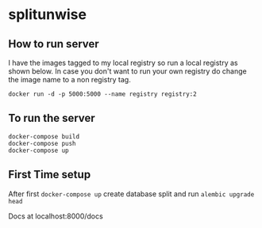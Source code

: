 # splitunwise

## How to run server

I have the images tagged to my local registry so run a local registry as shown below. In case you don't want to run your own registry do change the image name to a non registry tag.

`docker run -d -p 5000:5000 --name registry registry:2`

## To run the server

```
docker-compose build
docker-compose push
docker-compose up
```

## First Time setup

After first `docker-compose up` create database split and run `alembic upgrade head`

Docs at localhost:8000/docs
